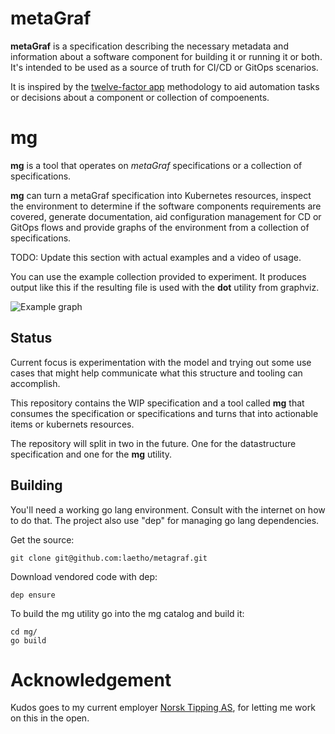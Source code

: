 # metaGraf

**metaGraf** is a specification describing the necessary metadata and information about a software component for building it or running it or both. It's intended to be used as a source of truth for CI/CD or GitOps scenarios.
 
It is inspired by the <a href="https://12factor.net">twelve-factor app</a> 
methodology to aid automation tasks or decisions about a component or collection of compoenents.  

# mg

**mg** is a tool that operates on *metaGraf* specifications or a collection of specifications.

**mg** can turn a metaGraf specification into Kubernetes resources, inspect the environment to 
determine if the software components requirements are covered, generate documentation, aid configuration
management for CD or GitOps flows and provide graphs of the environment from a collection of
specifications.

TODO: Update this section with actual examples and a video of usage.

You can use the example collection provided to experiment. It produces output like 
this if the resulting file is used with the **dot** utility from graphviz.

<img src="https://github.com/laetho/metagraf/raw/master/example.png" alt="Example graph">

## Status

Current focus is experimentation with the model and trying out some use cases
that might help communicate what this structure and tooling can accomplish.

This repository contains the WIP specification and a tool called **mg**
that consumes the specification or specifications and turns that into
actionable items or kubernets resources.

The repository will split in two in the future. One for the datastructure specification
and one for the **mg** utility.


## Building

You'll need a working go lang environment. Consult with the internet on how to do that.
The project also use "dep" for managing go lang dependencies.

Get the source:

    git clone git@github.com:laetho/metagraf.git
   
Download vendored code with dep:

    dep ensure
    
To build the mg utility go into the mg catalog and build it:

    cd mg/
    go build

# Acknowledgement

Kudos goes to my current employer <a href="https://www.norsk-tipping.no">Norsk Tipping AS</a>,
for letting me work on this in the open. 
